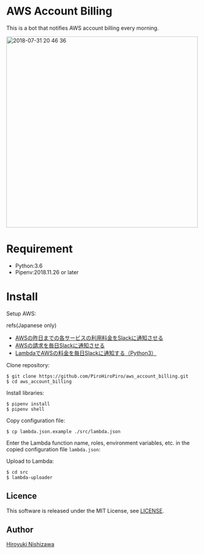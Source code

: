 # AWS Account Billing

This is a bot that notifies AWS account billing every morning.

<img width="504" alt="2018-07-31 20 46 36" src="https://user-images.githubusercontent.com/15605155/43458366-0035b202-9505-11e8-95f0-5934ac24f819.png">

# Requirement

- Python:3.6
- Pipenv:2018.11.26 or later

# Install

Setup AWS:

refs(Japanese only)
- [AWSの昨日までの各サービスの利用料金をSlackに通知させる](https://orebibou.com/2016/11/aws%E3%81%AE%E6%98%A8%E6%97%A5%E3%81%BE%E3%81%A7%E3%81%AE%E5%90%84%E3%82%B5%E3%83%BC%E3%83%93%E3%82%B9%E3%81%AE%E5%88%A9%E7%94%A8%E6%96%99%E9%87%91%E3%82%92slack%E3%81%AB%E9%80%9A%E7%9F%A5%E3%81%95/)
- [AWSの請求を毎日Slackに通知させる](https://qiita.com/ishikun/items/90b766e5555421970e9f)
- [LambdaでAWSの料金を毎日Slackに通知する（Python3）](https://qiita.com/isobecky74/items/88e8e0dcb0ee224a31e4)

Clone repository:

```console
$ git clone https://github.com/PiroHiroPiro/aws_account_billing.git
$ cd aws_account_billing
```

Install libraries:

```console
$ pipenv install
$ pipenv shell
```

Copy configuration file:

```console
$ cp lambda.json.example ./src/lambda.json
```

Enter the Lambda function name, roles, environment variables, etc. in the copied configuration file `lambda.json`:

Upload to Lambda:

```console
$ cd src
$ lambda-uploader
```

## Licence

This software is released under the MIT License, see [LICENSE](https://github.com/PiroHiroPiro/aws_account_billing/blob/master/LICENSE).

## Author

[Hiroyuki Nishizawa](https://github.com/PiroHiroPiro)
